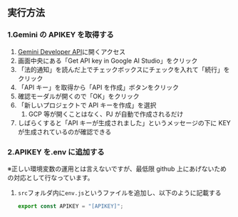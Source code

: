 ## 実行方法

### 1.Gemini の APIKEY を取得する

1. [Gemini Developer API](https://ai.google.dev/)に開くアクセス
2. 画面中央にある「Get API key in Google AI Studio」をクリック
3. 「法的通知」を読んだ上でチェックボックスにチェックを入れて「続行」をクリック
4. 「API キー」を取得から「API を作成」ボタンをクリック
5. 確認モーダルが開くので「OK」をクリック
6. 「新しいプロジェクトで API キーを作成」を選択
   1. GCP 等が開くことはなく、PJ が自動で作成されるだけ
7. しばらくすると「API キーが生成されました」というメッセージの下に KEY が生成されているのが確認できる

### 2.APIKEY を.env に追加する

※正しい環境変数の運用とは言えないですが、最低限 github 上にあげないための対応として行なっています。

1. `src`フォルダ内に`env.js`というファイルを追加し、以下のように記載する

   ```javascript:src/env.js
   export const APIKEY = "[APIKEY]";
   ```
